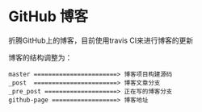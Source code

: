 # GitHub 博客

折腾GitHub上的博客，目前使用travis CI来进行博客的更新

博客的结构调整为：

```
master =======================> 博客项目构建源码
_post  =======================> 博客文章分支
_pre_post ====================> 正在写的博客分支
github-page ==================> 博客地址
```

